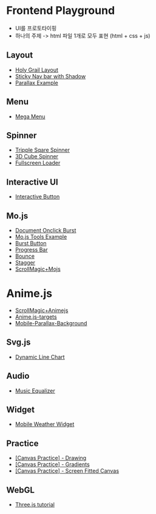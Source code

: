 # Frontend Playground

>
* UI를 프로토타이핑
* 하나의 주제 -> html 파일 1개로 모두 표현 (html + css + js)

## Layout

* [Holy Grail Layout](https://ahribori.github.io/frontend-playground/layout/flexbox-holy-grail-layout.html)
* [Sticky Nav bar with Shadow](https://ahribori.github.io/frontend-playground/layout/sticky-nav-with-shadow.html)
* [Parallax Example](https://ahribori.github.io/frontend-playground/layout/parallax.html)

## Menu

* [Mega Menu](https://ahribori.github.io/frontend-playground/menu/megamenu.html)

## Spinner
* [Tripple Sqare Spinner](https://ahribori.github.io/frontend-playground/spinner/tripple-sqare-spinner.html)
* [3D Cube Spinner](https://ahribori.github.io/frontend-playground/spinner/3d-cube-spinner.html)
* [Fullscreen Loader](https://ahribori.github.io/frontend-playground/spinner/fullscreen-loader.html)

## Interactive UI
* [Interactive Button](https://ahribori.github.io/frontend-playground/interactive-ui/interactive-button.html)


## Mo.js
* [Document Onclick Burst](https://ahribori.github.io/frontend-playground/mo.js/document-onclick-burst.html)
* [Mo.js Tools Example](https://ahribori.github.io/frontend-playground/mo.js/tools-example.html)
* [Burst Button](https://ahribori.github.io/frontend-playground/mo.js/burst-button.html)
* [Progress Bar](https://ahribori.github.io/frontend-playground/mo.js/progress-bar.html)
* [Bounce](https://ahribori.github.io/frontend-playground/mo.js/bounce.html)
* [Stagger](https://ahribori.github.io/frontend-playground/mo.js/stagger.html)
* [ScrollMagic+Mojs](https://ahribori.github.io/frontend-playground/mo.js/scrollmagic-mojs.html)

# Anime.js
* [ScrollMagic+Animejs](https://ahribori.github.io/frontend-playground/anime.js/scrollmagic-animejs.html)
* [Anime.js-targets](https://ahribori.github.io/frontend-playground/anime.js/targets.html)
* [Mobile-Parallax-Background](https://ahribori.github.io/frontend-playground/animation-with-scroll/mobile-scroll-parallax.html)

## Svg.js
* [Dynamic Line Chart](https://ahribori.github.io/frontend-playground/svg.js/dynamic-line-chart.html)

## Audio
* [Music Equalizer](https://ahribori.github.io/frontend-playground/audio/equalizer.html)

## Widget
* [Mobile Weather Widget](https://ahribori.github.io/frontend-playground/widget/weather_app.html)

## Practice
* [ [Canvas Practice] - Drawing](https://ahribori.github.io/frontend-playground/practice/canvas/drawing.html)
* [ [Canvas Practice] - Gradients](https://ahribori.github.io/frontend-playground/practice/canvas/gradients.html)
* [ [Canvas Practice] - Screen Fitted Canvas](https://ahribori.github.io/frontend-playground/practice/canvas/screen-fitted-canvas.html)

## WebGL
* [Three.js tutorial](https://ahribori.github.io/frontend-playground/webgl/01_start_three.js.html)
